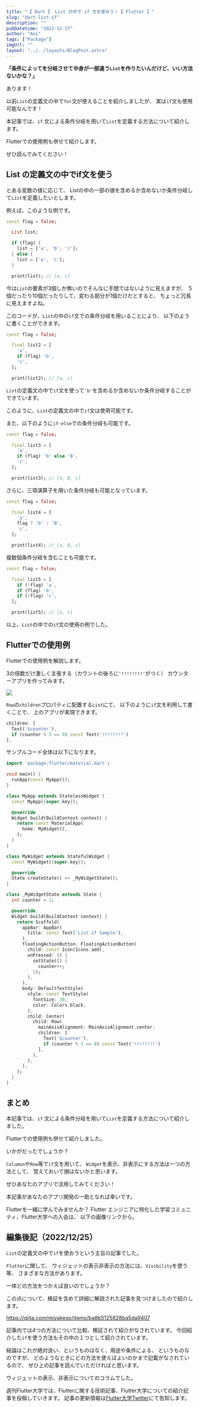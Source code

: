 ```yaml
---
title: "【 Dart 】 List の中で if 文を使おう！【 Flutter 】"
slug: "dart-list-if"
description: ""
pubDatetime: "2022-12-27"
author: "Aoi"
tags: ["Package"]
imgUrl: ""
layout: "../../layouts/BlogPost.astro"
---
```


**「条件によってを分岐させて中身が一部違う`List`を作りたいんだけど、いい方法ないかな？」**

あります！

以前`List`の定義文の中で`for`文が使えることを紹介しましたが、
実は`if`文も使用可能なんです！

本記事では、`if` 文による条件分岐を用いて`List`を定義する方法について紹介します。

Flutterでの使用例も併せて紹介します。

ぜひ読んでみてください！

## List の定義文の中でif文を使う

とある変数の値に応じて、
Listの中の一部の値を含めるか含めないか条件分岐して`List`を定義したいとします。

例えば、このような例です。

```dart
const flag = false;

  List list;

  if (flag) {
    list = ['a', 'b', 'c'];
  } else {
    list = ['a', 'c'];
  }

  print(list); // [a, c]
```

今は`List`の要素が3個しか無いのでそんなに手間ではないように見えますが、
５個だったり10個だったりして、変わる部分が1個だけだとすると、
ちょっと冗長に見えますよね。

このコードが、`List`の中の`if`文での条件分岐を用いることにより、
以下のように書くことができます。

```dart
const flag = false;

  final list2 = [
    'a',
    if (flag) 'b',
    'c',
  ];

  print(list2); // [a, c]
```

`List`の定義文の中で`if`文を使って`'b'`を含めるか含めないか条件分岐することができています。

このように、`List`の定義文の中で`if`文は使用可能です。

また、以下のように`if-else`での条件分岐も可能です。

```dart
const flag = false;

  final list3 = [
    'a',
    if (flag) 'b' else 'B',
    'c',
  ];

  print(list3); // [a, B, c]
```

さらに、三項演算子を用いた条件分岐も可能となっています。

```dart
const flag = false;

  final list4 = [
    'a',
    flag ? 'b' : 'B',
    'c',
  ];

  print(list4); // [a, B, c]
```

複数個条件分岐を含むことも可能です。

```dart
const flag = false;

  final list5 = [
    if (!flag) 'a',
    if (flag) 'b',
    if (!flag) 'c',
  ];

  print(list5); // [a, c]
```

以上、`List`の中での`if`文の使用の例でした。

## Flutterでの使用例

Flutterでの使用例を解説します。

3の倍数だけ激しく主張する（カウントの後ろに`'!!!!!!!!'`がつく）
カウンターアプリを作ってみます。

![](/images/wp-content/uploads/2022/12/20221227_list_if_flutter_sample.webp)

`Row`の`children`プロパティに配置する`List`にて、
以下のように`if`文を利用して書くことで、
上のアプリが実現できます。

```dart
children: [
  Text('$counter'),
  if (counter % 3 == 0) const Text('!!!!!!!!')
],
```

サンプルコード全体は以下になります。

```dart
import 'package:flutter/material.dart';

void main() {
  runApp(const MyApp());
}

class MyApp extends StatelessWidget {
  const MyApp({super.key});

  @override
  Widget build(BuildContext context) {
    return const MaterialApp(
      home: MyWidget(),
    );
  }
}

class MyWidget extends StatefulWidget {
  const MyWidget({super.key});

  @override
  State createState() => _MyWidgetState();
}

class _MyWidgetState extends State {
  int counter = 1;

  @override
  Widget build(BuildContext context) {
    return Scaffold(
      appBar: AppBar(
        title: const Text('List if Sample'),
      ),
      floatingActionButton: FloatingActionButton(
        child: const Icon(Icons.add),
        onPressed: () {
          setState(() {
            counter++;
          });
        },
      ),
      body: DefaultTextStyle(
        style: const TextStyle(
          fontSize: 30,
          color: Colors.black,
        ),
        child: Center(
          child: Row(
            mainAxisAlignment: MainAxisAlignment.center,
            children: [
              Text('$counter'),
              if (counter % 3 == 0) const Text('!!!!!!!!')
            ],
          ),
        ),
      ),
    );
  }
}
```

## まとめ

本記事では、`if` 文による条件分岐を用いて`List`を定義する方法について紹介しました。

Flutterでの使用例も併せて紹介しました。

いかがだったでしょうか？

`Columun`や`Row`等で`if`文を用いて、
`Widget`を表示、非表示にする方法は一つの方法として、
覚えておいて損はないかと思います。

ぜひあなたのアプリで活用してみてください！

本記事があなたのアプリ開発の一助となれば幸いです。

Flutterを一緒に学んでみませんか？
Flutter エンジニアに特化した学習コミュニティ、Flutter大学への入会は、
以下の画像リンクから。

## 編集後記（2022/12/25）

`List`の定義文の中で`if`を使おうという主旨の記事でした。

`Flutter`に関して、
ウィジェットの表示非表示の方法には、`Visibility`を使う等、
さまざまな方法があります。

一体どの方法をつかえば良いのでしょうか？

この点について、検証を含めて詳細に解説された記事を見つけましたので紹介します。

https://qiita.com/miyakeso/items/ba8b5125828ba5da9407

記事内では4つの方法について比較、検証されて紹介がなされています。
今回紹介した`if`を使う方法もその中の１つとして紹介されています。

結論はこれが絶対良い、というものはなく、用途や条件による、
というものなのですが、
どのようなときにどの方法を使えばよいのかまで記載がなされているので、
ぜひ上の記事を読んでいただければと思います。

ウィジェットの表示、非表示についてのコラムでした。

週刊Flutter大学では、Flutterに関する技術記事、Flutter大学についての紹介記事を投稿していきます。
記事の更新情報は[Flutter大学Twitter](https://twitter.com/FlutterUniv)にて告知します。
